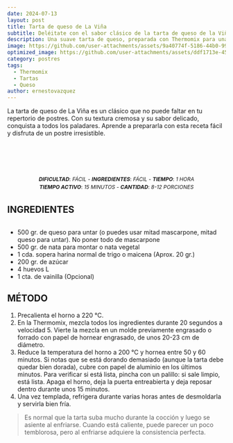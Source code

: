 ```yaml
---
date: 2024-07-13
layout: post
title: Tarta de queso de La Viña
subtitle: Deléitate con el sabor clásico de la tarta de queso de la Viña, hecha en Thermomix.
description: Una suave tarta de queso, preparada con Thermomix para una textura cremosa.
image: https://github.com/user-attachments/assets/9a40774f-5186-44b0-9954-5afa85d3deda
optimized_image: https://github.com/user-attachments/assets/ddf1713e-4565-42b0-aa97-3b304be19a85
category: postres
tags:
  - Thermomix
  - Tartas
  - Queso
author: ernestovazquez
---
```


La tarta de queso de La Viña es un clásico que no puede faltar en tu repertorio de postres. Con su textura cremosa y su sabor delicado, conquista a todos los paladares. Aprende a prepararla con esta receta fácil y disfruta de un postre irresistible.

<div style="display: flex; justify-content: center; text-align: center; margin-bottom: 10px; font-size: 12px;">
  <div>
    <br>
    <br>
    <br>
    <br>
    <br>
    <p style="margin: 0; line-height: 1.5;"><em><strong>DIFICULTAD</strong></em>: <em>FÁCIL</em> - <em><strong>INGREDIENTES</strong></em>: <em>FÁCIL</em> - <em><strong>TIEMPO</strong></em>: <em>1 HORA</em></p>
    <p style="margin: 0; line-height: 1.5;"><em><strong>TIEMPO ACTIVO</strong></em>: <em>15 MINUTOS</em> - <em><strong>CANTIDAD</strong></em>: <em>8-12 PORCIONES</em></p>
  </div>
</div>


## INGREDIENTES

<div style="display: flex; justify-content: space-between;">
  <div style="flex: 1; margin-right: 20px;">
    <ul style="margin-bottom: 0;">
      <li>500 gr. de queso para untar (o puedes usar mitad mascarpone, mitad queso para untar). No poner todo de mascarpone</li>
      <li>500 gr. de nata para montar o nata vegetal</li>
      <li>1 cda. sopera harina normal de trigo o maicena (Aprox. 20 gr.)</li>
      <li>200 gr. de azúcar</li>
      <li>4 huevos L</li>
      <li>1 cta. de vainilla (Opcional)</li>
    </ul>
  </div>
</div>

## MÉTODO

1. Precalienta el horno a 220 °C.
2. En la Thermomix, mezcla todos los ingredientes durante 20 segundos a velocidad 5. Vierte la mezcla en un molde previamente engrasado o forrado con papel de hornear engrasado, de unos 20-23 cm de diámetro.
3. Reduce la temperatura del horno a 200 °C y hornea entre 50 y 60 minutos. Si notas que se está dorando demasiado (aunque la tarta debe quedar bien dorada), cubre con papel de aluminio en los últimos minutos. Para verificar si está lista, pincha con un palillo: si sale limpio, está lista. Apaga el horno, deja la puerta entreabierta y deja reposar dentro durante unos 15 minutos.
4. Una vez templada, refrigera durante varias horas antes de desmoldarla y servirla bien fría.

> Es normal que la tarta suba mucho durante la cocción y luego se asiente al enfriarse. Cuando está caliente, puede parecer un poco temblorosa, pero al enfriarse adquiere la consistencia perfecta.



